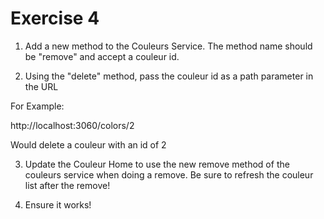 # Exercise 4

1. Add a new method to the Couleurs Service. The method name should be "remove" and accept a couleur id.

2. Using the "delete" method, pass the couleur id as a path parameter in the URL

For Example:

http://localhost:3060/colors/2

Would delete a couleur with an id of 2

3. Update the Couleur Home to use the new remove method of the couleurs service when doing a remove. Be sure to refresh the couleur list after the remove!

4. Ensure it works!